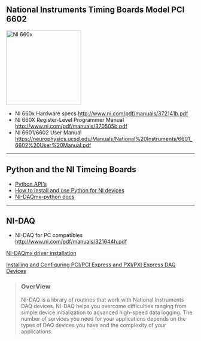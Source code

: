 ## National Instruments Timing Boards Model PCI 6602	

<img src="https://ni.scene7.com/is/image/ni/08099901?$ni-standard-LG$" alt="NI 660x" height="200">

* NI 660x Hardware specs http://www.ni.com/pdf/manuals/372141b.pdf
* NI 660X Register-Level Programmer Manual  http://www.ni.com/pdf/manuals/370505b.pdf
* NI 6601/6602 User Manual https://neurophysics.ucsd.edu/Manuals/National%20Instruments/6601_6602%20User%20Manual.pdf

---

## Python and the NI Timeing Boards

  * [Python API's](http://www.ni.com/product-documentation/53059/en/#toc3)
  * [How to install and use Python for NI devices](https://knowledge.ni.com/KnowledgeArticleDetails?id=kA00Z0000019Pf1SAE&l=en-US)
  * [NI-DAQmx-python docs](https://nidaqmx-python.readthedocs.io/en/latest/)
  
----
## NI-DAQ
* NI-DAQ for PC compatibles http://www.ni.com/pdf/manuals/321644h.pdf

[NI-DAQmx driver installation](http://www.ni.com/getting-started/install-software/data-acquisition#Installing%20NI-DAQmx)

[Installing and Configuring PCI/PCI Express and PXI/PXI Express
DAQ Devices](http://www.ni.com/getting-started/set-up-hardware/data-acquisition/pci-pxi)

> ### OverView
>NI-DAQ is a library of routines that work with National Instruments DAQ devices. NI-DAQ helps you overcome difficulties ranging from simple device initialization to advanced high-speed data logging. The number of services you need for your applications depends on the types of DAQ devices you have and the complexity of your applications.
